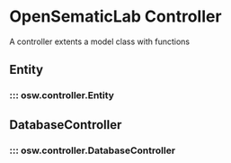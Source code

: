 # OpenSematicLab Controller

A controller extents a model class with functions

## Entity
### ::: osw.controller.Entity

## DatabaseController
### ::: osw.controller.DatabaseController
